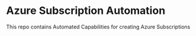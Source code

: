 # Azure Subscription Automation
This repo contains Automated Capabilities for creating Azure Subscriptions
